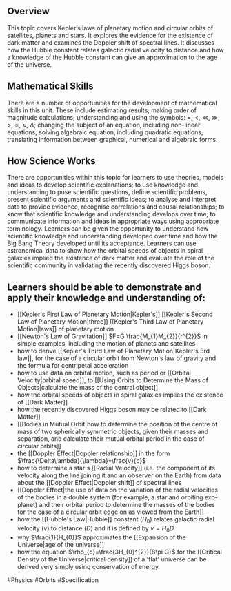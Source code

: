 ## Overview
This topic covers Kepler’s laws of planetary motion and circular orbits of satellites, planets and stars. It explores the evidence for the existence of dark matter and examines the Doppler shift of spectral lines. It discusses how the Hubble constant relates galactic radial velocity to distance and how a knowledge of the Hubble constant can give an approximation to the age of the universe.
## Mathematical Skills
There are a number of opportunities for the development of mathematical skills in this unit. These include estimating results; making order of magnitude calculations; understanding and using the symbols: $=$, $<$, $\ll$, $\gg$, $>$, $\propto$, $\approx$, $\Delta$; changing the subject of an equation, including non-linear  equations; solving algebraic equation, including quadratic equations; translating information between graphical, numerical and algebraic forms.
## How Science Works
There are opportunities within this topic for learners to use theories, models and ideas to develop scientific explanations; to use knowledge and understanding to pose scientific questions, define scientific problems, present scientific arguments and scientific ideas; to analyse and interpret data to provide evidence, recognise correlations and causal relationships; to know that scientific knowledge and understanding develops over time; to communicate information and ideas in
appropriate ways using appropriate terminology. Learners can be given the opportunity to understand how scientific knowledge and understanding developed over time and how the Big Bang Theory developed until its acceptance. Learners can use astronomical data to show how the orbital speeds of objects in spiral galaxies implied the existence of dark matter and evaluate the role of the scientific community in validating the recently discovered Higgs boson.
## Learners should be able to demonstrate and apply their knowledge and understanding of:
- [[Kepler's First Law of Planetary Motion|Kepler's]] [[Kepler's Second Law of Planetary Motion|three]] [[Kepler's Third Law of Planetary Motion|laws]] of planetary motion
- [[Newton's Law of Gravitation]] $F=G \frac{M_{1}M_{2}}{r^{2}}$ in simple examples, including the motion of planets and satellites
- how to derive [[Kepler's Third Law of Planetary Motion|Kepler's 3rd law]], for the case of a circular orbit from Newton's law of gravity and the formula for centripetal acceleration
- how to use data on orbital motion, such as period or [[Orbital Velocity|orbital speed]], to [[Using Orbits to Determine the Mass of Objects|calculate the mass of the central object]]
- how the orbital speeds of objects in spiral galaxies implies the existence of [[Dark Matter]]
- how the recently discovered Higgs boson may be related to [[Dark Matter]]
- [[Bodies in Mutual Orbit|how to determine the position of the centre of mass of two spherically symmetric objects, given their masses and separation, and calculate their mutual orbital period in the case of circular orbits]]
- the [[Doppler Effect|Doppler relationship]] in the form $\frac{\Delta\lambda}{\lambda}=\frac{v}{c}$
- how to determine a star's [[Radial Velocity]] (i.e. the component of its velocity along the line joining it and an observer on the Earth) from data about the [[Doppler Effect|Doppler shift]] of spectral lines
- [[Doppler Effect|the use of data on the variation of the radial velocities of the bodies in a double system (for example, a star and orbiting exo-planet) and their orbital period to determine the masses of the bodies for the case of a circular orbit edge on as viewed from the Earth]]
- how the [[Hubble's Law|Hubble]] constant ($H_{0}$) relates galactic radial velocity ($v$) to distance ($D$) and it is defined by $v=H_{0}D$
- why $\frac{1}{H_{0}}$ approximates the [[Expansion of the Universe|age of the universe]]
- how the equation $\rho_{c}=\frac{3H_{0}^{2}}{8\pi G}$ for the [[Critical Density of the Universe|critical density]] of a 'flat' universe can be derived very simply using conservation of energy

#Physics #Orbits #Specification